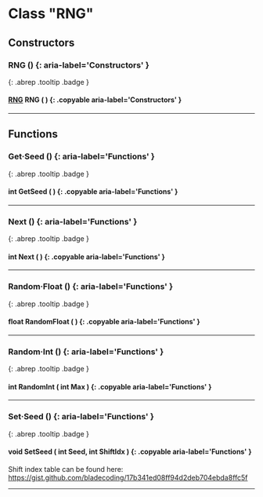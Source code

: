 # Class "RNG"
## Constructors
### RNG () {: aria-label='Constructors' }
[ ](#){: .abrep .tooltip .badge }
#### [RNG](RNG.md) RNG ( ) {: .copyable aria-label='Constructors' }

___ 
## Functions
### Get·Seed () {: aria-label='Functions' }
[ ](#){: .abrep .tooltip .badge }
#### int GetSeed ( ) {: .copyable aria-label='Functions' }

___ 
### Next () {: aria-label='Functions' }
[ ](#){: .abrep .tooltip .badge }
#### int Next ( ) {: .copyable aria-label='Functions' }

___ 
### Random·Float () {: aria-label='Functions' }
[ ](#){: .abrep .tooltip .badge }
#### float RandomFloat ( ) {: .copyable aria-label='Functions' }

___ 
### Random·Int () {: aria-label='Functions' }
[ ](#){: .abrep .tooltip .badge }
#### int RandomInt ( int Max ) {: .copyable aria-label='Functions' }

___ 
### Set·Seed () {: aria-label='Functions' }
[ ](#){: .abrep .tooltip .badge }
#### void SetSeed ( int Seed, int ShiftIdx ) {: .copyable aria-label='Functions' }

Shift index table can be found here: https://gist.github.com/bladecoding/17b341ed08ff94d2deb704ebda8ffc5f
___ 
